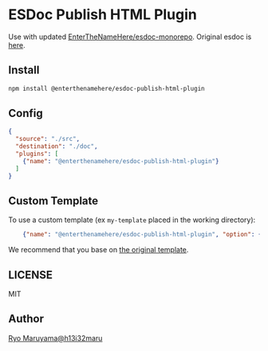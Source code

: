# ESDoc Publish HTML Plugin

Use with updated [EnterTheNameHere/esdoc-monorepo](https://github.com/EnterTheNameHere/esdoc-monorepo).
Original esdoc is [here](https://github.com/esdoc/esdoc).

## Install
```bash
npm install @enterthenamehere/esdoc-publish-html-plugin
```

## Config
```json
{
  "source": "./src",
  "destination": "./doc",
  "plugins": [
    {"name": "@enterthenamehere/esdoc-publish-html-plugin"}
  ]
}
```

## Custom Template
To use a custom template (ex `my-template` placed in the working directory):
```json
    {"name": "@enterthenamehere/esdoc-publish-html-plugin", "option": {"template": "my-template"}}
```

We recommend that you base on [the original template](https://github.com/enterthenamehere/esdoc-monorepo/tree/master/packages/esdoc-publish-html-plugin/src/Builder/template).

## LICENSE
MIT

## Author
[Ryo Maruyama@h13i32maru](https://github.com/h13i32maru)
